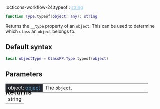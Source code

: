 #
<span class="api-icon" markdown>:octicons-workflow-24:</span><span class="apiReferenceFunctionTitle">typeof</span> <span class="apiReferenceFunctionTypeIndicator">:</span> <a href="https://create.roblox.com/docs/luau/strings" class="apiReferenceFunctionType" style="color: lightskyblue;">string</a>

```lua
function Type.typeof(object: any): string
```

Returns the `__type` property of an `object`. This can be used to determine which `class` an `object` belongs to.

## Default syntax
```lua
local objectType = ClassPP.Type.typeof(object)
```

## Parameters
<div markdown="1">
<div class="md-typeset__scrollwrap"><div class="md-typeset__table">
<table>
<tbody>
<tr>
<td style="background-color: rgb(37, 39, 45); color: #fff">object: <a href="../../../dataTypes/object" style="color: lightskyblue;">object</a></td>
<td style="width: 74%">The <code>object</code>.</td>
</tr>
</tbody>
</table>
</div>
</div>

<h2 markdown="1" style="font-size: 1.5625em; margin-bottom: -20px; margin-top: -30px"> Returns </h2>
<div markdown="1">
<div class="md-typeset__scrollwrap"><div class="md-typeset__table">
<table>
<tbody>
<tr>
<td class="apiReferenceMethodBox">string</td>
</tr>
<tr>
</tbody>
</table>
</div>
</div>